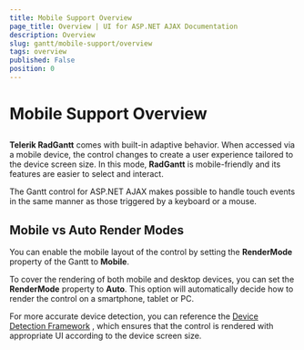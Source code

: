 ```yaml
---
title: Mobile Support Overview
page_title: Overview | UI for ASP.NET AJAX Documentation
description: Overview
slug: gantt/mobile-support/overview
tags: overview
published: False
position: 0
---
```


# Mobile Support Overview



## 

__Telerik RadGantt__ comes with built-in adaptive behavior. When accessed via a mobile device, the control changes to create a user experience tailored to the device screen size. In this mode, __RadGantt__ is mobile-friendly and its features are easier to select and interact.

The Gantt control for ASP.NET AJAX makes possible to handle touch events in the same manner as those triggered by a keyboard or a mouse.

## Mobile vs Auto Render Modes

You can enable the mobile layout of the control by setting the __RenderMode__ property of the Gantt to __Mobile__.

To cover the rendering of both mobile and desktop devices, you can set the __RenderMode__ property to __Auto__. This option will automatically decide how to render the control on a smartphone, tablet or PC.

For more accurate device detection, you can reference the [Device Detection Framework](www.telerik.com/products/aspnet-ajax/device-detection-framework.aspx) , which ensures that the control is rendered with appropriate UI according to the device screen size.
